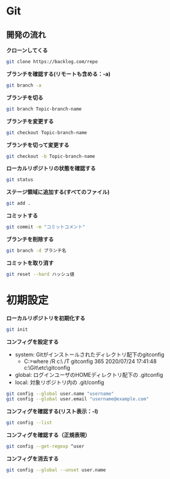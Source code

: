 # Git

## 開発の流れ

**クローンしてくる**

```sh
git clone https://backlog.com/repo
```

**ブランチを確認する(リモートも含める：-a)**

```sh
git branch -a
```

**ブランチを切る**

```sh
git branch Topic-branch-name
```

**ブランチを変更する**

```sh
git checkout Topic-branch-name
```

**ブランチを切って変更する**

```sh
git checkout -b Topic-branch-name
```

**ローカルリポジトリの状態を確認する**

```sh
git status
```

**ステージ領域に追加する(すべてのファイル)**

```sh
git add .
```

**コミットする**

```sh
git commit -m "コミットコメント"
```

**ブランチを削除する**

```sh
git branch -d ブランチ名
```

**コミットを取り消す**

```sh
git reset --hard ハッシュ値
```


# 初期設定

**ローカルリポジトリを初期化する**

```sh
git init
```

**コンフィグを設定する**

- system: Gitがインストールされたディレクトリ配下のgitconfig
  - C:\>where /R c:\ /T  gitconfig 
       365   2020/07/24      17:41:48  c:\Git\etc\gitconfig
- global: ログインユーザのHOMEディレクトリ配下の .gitconfig
- local: 対象リポジトリ内の .git/config

```sh
git config --global user.name "username"
git config --global user.email "username@example.com"
```

**コンフィグを確認する(リスト表示：-l)**

```sh
git config --list
```

**コンフィグを確認する（正規表現）**

```sh
git config --get-regexp ^user
```

**コンフィグを消去する**

```sh
git config --global --unset user.name
```
